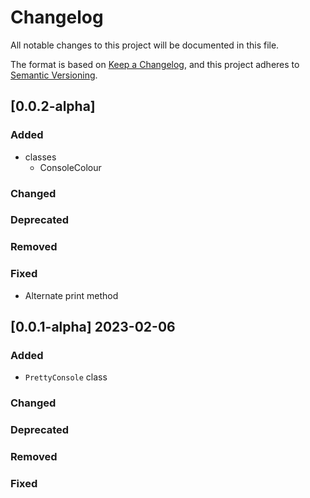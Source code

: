 ﻿# Changelog

All notable changes to this project will be documented in this file.

The format is based on [Keep a Changelog](https://keepachangelog.com/en/1.0.0/),
and this project adheres to [Semantic Versioning](https://semver.org/spec/v2.0.0.html).

[//]: # (## [Unreleased])

[//]: # (### Added)

[//]: # (### Changed)

[//]: # (### Deprecated)

[//]: # (### Removed)

[//]: # (### Fixed)

## [0.0.2-alpha]
### Added
- classes
	- ConsoleColour
### Changed
### Deprecated
### Removed
### Fixed
- Alternate print method


## [0.0.1-alpha] 2023-02-06
### Added
- `PrettyConsole` class
### Changed
### Deprecated
### Removed
### Fixed
